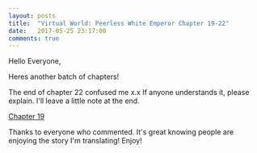 ```yaml
---
layout: posts
title:  "Virtual World: Peerless White Emperor Chapter 19-22"
date:   2017-05-25 23:17:00
comments: true
---
```


Hello Everyone,

Heres another batch of chapters!

The end of chapter 22 confused me x.x If anyone understands it, please explain. I'll leave a little note at the end.

[Chapter 19][vwpwe0019]

Thanks to everyone who commented. It's great knowing people are enjoying the story I'm translating! Enjoy!

[vwpwe0019]: {{site.url}}/translations/VWPWE/0019.html